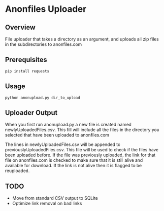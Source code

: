 # Anonfiles Uploader #
## Overview ##
File uploader that takes a directory as an argument, and uploads all zip files in the subdirectories to anonfiles.com

## Prerequisites ##
`pip install requests`

## Usage ##
`python anonupload.py dir_to_upload`

## Uploader Output ##
When you first run anonupload.py a new file is created named newlyUploadedFiles.csv. This fill will include all the files in the directory you selected that have been uploaded to anonfiles.com

The lines in newlyUploadedFiles.csv will be appended to previouslyUploadedFiles.csv. This file will be used to check if the files have been uploaded before. If the file was previously uploaded, the link for that file on anonfiles.com is checked to make sure that it is still alive and available for download. If the link is not alive then it is flagged to be reuploaded.

## TODO ##
- Move from standard CSV output to SQLite
- Optimize link removal on bad links
